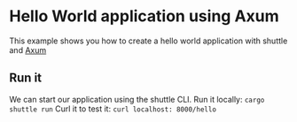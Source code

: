 # Hello World application using Axum
This example shows you how to create a hello world application with shuttle and [Axum](https://docs.rs/axum/latest/axum/)

## Run it
We can start our application using the shuttle CLI.
Run it locally: `cargo shuttle run`
Curl it to test it: `curl localhost: 8000/hello`